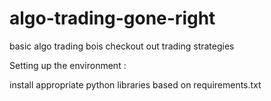 # algo-trading-gone-right
basic algo trading bois checkout out trading strategies

Setting up the environment : 

install appropriate python libraries based on requirements.txt


